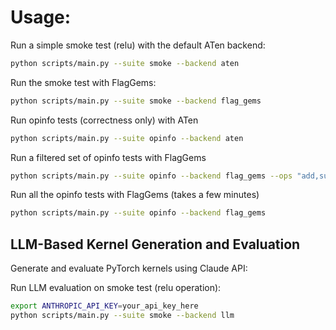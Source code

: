 # Usage:

Run a simple smoke test (relu) with the default ATen backend:
```bash
python scripts/main.py --suite smoke --backend aten
```

Run the smoke test with FlagGems:
```bash
python scripts/main.py --suite smoke --backend flag_gems
```

Run opinfo tests (correctness only) with ATen
```bash
python scripts/main.py --suite opinfo --backend aten
```

Run a filtered set of opinfo tests with FlagGems
```bash
python scripts/main.py --suite opinfo --backend flag_gems --ops "add,sub"
```

Run all the opinfo tests with FlagGems (takes a few minutes)
```bash
python scripts/main.py --suite opinfo --backend flag_gems
```

## LLM-Based Kernel Generation and Evaluation

Generate and evaluate PyTorch kernels using Claude API:

Run LLM evaluation on smoke test (relu operation):
```bash
export ANTHROPIC_API_KEY=your_api_key_here
python scripts/main.py --suite smoke --backend llm
```